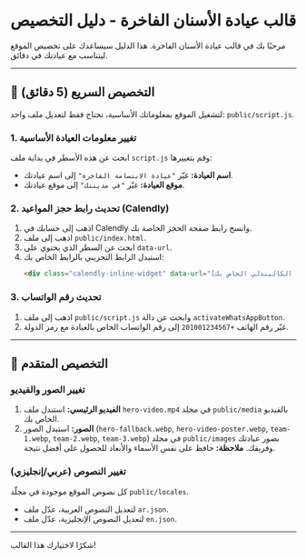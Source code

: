# قالب عيادة الأسنان الفاخرة - دليل التخصيص

مرحبًا بك في قالب عيادة الأسنان الفاخرة. هذا الدليل سيساعدك على تخصيص الموقع ليتناسب مع عيادتك في دقائق.

---

## 🚀 التخصيص السريع (5 دقائق)

لتشغيل الموقع بمعلوماتك الأساسية، تحتاج فقط لتعديل ملف واحد: `public/script.js`.

### 1. تغيير معلومات العيادة الأساسية

ابحث عن هذه الأسطر في بداية ملف `script.js` وقم بتغييرها:

- **اسم العيادة:** غيّر `"عيادة الابتسامة الفاخرة"` إلى اسم عيادتك.
- **موقع العيادة:** غيّر `"في مدينتك"` إلى موقع عيادتك.

### 2. تحديث رابط حجز المواعيد (Calendly)

1.  اذهب إلى حسابك في Calendly وانسخ رابط صفحة الحجز الخاصة بك.
2.  اذهب إلى ملف `public/index.html`.
3.  ابحث عن السطر الذي يحتوي على `data-url`.
4.  استبدل الرابط التجريبي بالرابط الخاص بك:
    ```html
    <div class="calendly-inline-widget" data-url="[هنا تضع رابط الكاليندلي الخاص بك]"></div>
    ```

### 3. تحديث رقم الواتساب

1.  اذهب إلى ملف `public/script.js` وابحث عن دالة `activateWhatsAppButton`.
2.  غيّر رقم الهاتف `+201001234567` إلى رقم الواتساب الخاص بالعيادة مع رمز الدولة.

---

## 🎨 التخصيص المتقدم

### تغيير الصور والفيديو

1.  **الفيديو الرئيسي:** استبدل ملف `hero-video.mp4` في مجلد `public/media` بالفيديو الخاص بك.
2.  **الصور:** استبدل الصور (`hero-fallback.webp`, `hero-video-poster.webp`, `team-1.webp`, `team-2.webp`, `team-3.webp`) في مجلد `public/images` بصور عيادتك وفريقك. **ملاحظة:** حافظ على نفس الأسماء والأبعاد للحصول على أفضل نتيجة.

### تغيير النصوص (عربي/إنجليزي)

كل نصوص الموقع موجودة في مجلّد `public/locales`.
- لتعديل النصوص العربية، عدّل ملف `ar.json`.
- لتعديل النصوص الإنجليزية، عدّل ملف `en.json`.

---

شكرًا لاختيارك هذا القالب!